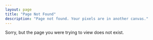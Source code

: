 ```yaml
---
layout: page
title: "Page Not Found"
description: "Page not found. Your pixels are in another canvas."
---  
```


Sorry, but the page you were trying to view does not exist.

